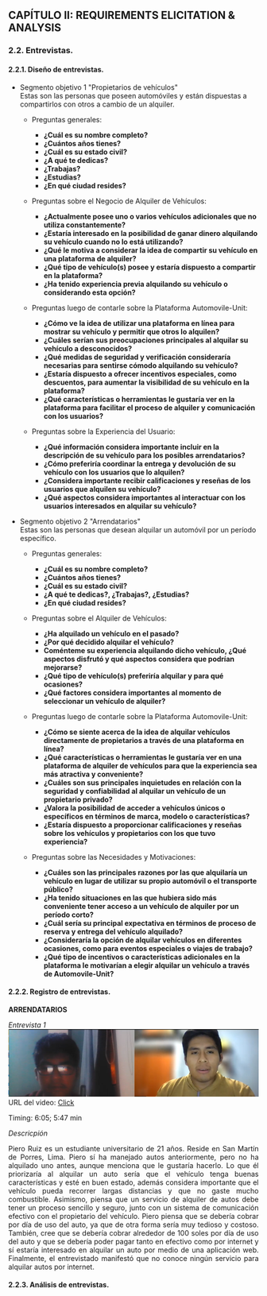 ## CAPÍTULO II: REQUIREMENTS ELICITATION & ANALYSIS

### 2.2. Entrevistas.

#### 2.2.1. Diseño de entrevistas.

* Segmento objetivo 1 "Propietarios de vehículos" <br>
  Estas son las personas que poseen automóviles y están dispuestas a compartirlos con otros a cambio de un alquiler.<br>
    * Preguntas generales: <br> 
      * **¿Cuál es su nombre completo?** <br>
      * **¿Cuántos años tienes?** <br>
      * **¿Cuál es su estado civil?** <br>
      * **¿A qué te dedicas?** <br>
      * **¿Trabajas?** <br>
      * **¿Estudias?** <br>
      * **¿En qué ciudad resides?** 

   * Preguntas sobre el Negocio de Alquiler de Vehículos:<br>
     * **¿Actualmente posee uno o varios vehículos adicionales que no utiliza constantemente?** <br>
     * **¿Estaría interesado en la posibilidad de ganar dinero alquilando su vehículo cuando no lo está utilizando?** <br>
     * **¿Qué le motiva a considerar la idea de compartir su vehículo en una plataforma de alquiler?** <br>
     * **¿Qué tipo de vehículo(s) posee y estaría dispuesto a compartir en la plataforma?** <br>
     * **¿Ha tenido experiencia previa alquilando su vehículo o considerando esta opción?** <br>
   * Preguntas luego de contarle sobre la Plataforma Automovile-Unit: <br>
     * **¿Cómo ve la idea de utilizar una plataforma en línea para mostrar su vehículo y permitir que otros lo alquilen?** <br>
     * **¿Cuáles serían sus preocupaciones principales al alquilar su vehículo a desconocidos?** <br>
     * **¿Qué medidas de seguridad y verificación consideraría necesarias para sentirse cómodo alquilando su vehículo?** <br>
     * **¿Estaría dispuesto a ofrecer incentivos especiales, como descuentos, para aumentar la visibilidad de su vehículo en la plataforma?** <br>
     * **¿Qué características o herramientas le gustaría ver en la plataforma para facilitar el proceso de alquiler y comunicación con los usuarios?** <br>
   * Preguntas sobre la Experiencia del Usuario: <br>
     * **¿Qué información considera importante incluir en la descripción de su vehículo para los posibles arrendatarios?** <br>
     * **¿Cómo preferiría coordinar la entrega y devolución de su vehículo con los usuarios que lo alquilen?** <br>
     * **¿Considera importante recibir calificaciones y reseñas de los usuarios que alquilen su vehículo?** <br>
     * **¿Qué aspectos considera importantes al interactuar con los usuarios interesados en alquilar su vehículo?** <br>

* Segmento objetivo 2 "Arrendatarios"<br> 
  Estas son las personas que desean alquilar un automóvil por un período específico.<br> 
    * Preguntas generales:<br>
      
      * **¿Cuál es su nombre completo?** <br>
      * **¿Cuántos años tienes?** <br> 
      * **¿Cuál es su estado civil?** <br> 
      * **¿A qué te dedicas?, ¿Trabajas?, ¿Estudias?** <br> 
      * **¿En qué ciudad resides?** <br>

    * Preguntas sobre el Alquiler de Vehículos: <br>
      * **¿Ha alquilado un vehículo en el pasado?** <br> 
      * **¿Por qué decidido alquilar el vehículo?** <br> 
      * **Coménteme su experiencia alquilando dicho vehículo, ¿Qué aspectos disfrutó y qué aspectos considera que podrían mejorarse?** <br> 
      * **¿Qué tipo de vehículo(s) preferiría alquilar y para qué ocasiones?** <br> 
      * **¿Qué factores considera importantes al momento de seleccionar un vehículo de alquiler?** <br> 
    * Preguntas luego de contarle sobre la Plataforma Automovile-Unit:<br>
      * **¿Cómo se siente acerca de la idea de alquilar vehículos directamente de propietarios a través de una plataforma en línea?** <br> 
      * **¿Qué características o herramientas le gustaría ver en una plataforma de alquiler de vehículos para que la experiencia sea más atractiva y conveniente?** <br> 
      * **¿Cuáles son sus principales inquietudes en relación con la seguridad y confiabilidad al alquilar un vehículo de un propietario privado?** <br> 
      * **¿Valora la posibilidad de acceder a vehículos únicos o específicos en términos de marca, modelo o características?** <br> 
      * **¿Estaría dispuesto a proporcionar calificaciones y reseñas sobre los vehículos y propietarios con los que tuvo experiencia?** <br> 
    * Preguntas sobre las Necesidades y Motivaciones: <br>
      * **¿Cuáles son las principales razones por las que alquilaría un vehículo en lugar de utilizar su propio automóvil o el transporte público?** <br> 
      * **¿Ha tenido situaciones en las que hubiera sido más conveniente tener acceso a un vehículo de alquiler por un período corto?** <br> 
      * **¿Cuál sería su principal expectativa en términos de proceso de reserva y entrega del vehículo alquilado?** <br> 
      * **¿Consideraría la opción de alquilar vehículos en diferentes ocasiones, como para eventos especiales o viajes de trabajo?** <br> 
      * **¿Qué tipo de incentivos o características adicionales en la plataforma le motivarían a elegir alquilar un vehículo a través de Automovile-Unit?** <br> 


#### 2.2.2. Registro de entrevistas.

**ARRENDATARIOS**

*Entrevista 1*
![imagen1](./img_entrevistas/entrevista_erick.png)
URL del video: [Click](https://upcedupe-my.sharepoint.com/:v:/g/personal/u202118946_upc_edu_pe/EQaj8DDYNzxKrqg9ZkrB8HsBcJqeuoUFdd60AwLwhVFxiw?e=ZbUdmR&nav=eyJyZWZlcnJhbEluZm8iOnsicmVmZXJyYWxBcHAiOiJTdHJlYW1XZWJBcHAiLCJyZWZlcnJhbFZpZXciOiJTaGFyZURpYWxvZyIsInJlZmVycmFsQXBwUGxhdGZvcm0iOiJXZWIiLCJyZWZlcnJhbE1vZGUiOiJ2aWV3In19)

Timing: 6:05; 5:47 min

*Descricpión*

<p style="text-align: justify;">Piero Ruiz es un estudiante universitario de 21 años. Reside en San Martín de Porres, Lima. Piero sí ha manejado autos anteriormente, pero no ha alquilado uno antes, aunque menciona que le gustaría hacerlo. Lo que él priorizaría al alquilar un auto sería que el vehículo tenga buenas características y esté en buen estado, además considera importante que el vehículo pueda recorrer largas distancias y que no gaste mucho combustible. Asimismo, piensa que un servicio de alquiler de autos debe tener un proceso sencillo y seguro, junto con un sistema de comunicación efectivo con el propietario del vehículo. Piero piensa que se debería cobrar por día de uso del auto, ya que de otra forma sería muy tedioso y costoso. También, cree que se debería cobrar alrededor de 100 soles por día de uso del auto y que se debería poder pagar tanto en efectivo como por internet y sí estaría interesado en alquilar un auto por medio de una aplicación web. Finalmente, el entrevistado manifestó que no conoce ningún servicio para alquilar autos por internet.</p>

#### 2.2.3. Análisis de entrevistas.

